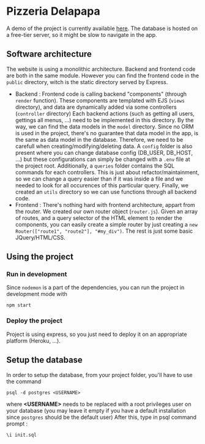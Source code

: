 # Pizzeria Delapapa

A demo of the project is currently available [here](https://pizzeria-delapapa.herokuapp.com/). The database is hosted on a free-tier server, so it might be slow to navigate in the app.

## Software architecture

The website is using a monolithic architecture. Backend and frontend code are both in the same module. However you can find the frontend code in the `public` directory, witch is the static directory served by Express.

- Backend :
Frontend code is calling backend "components" (through `render` function). These components are templated with EJS (`views` directory), and data are dynamically added via some controllers (`controller` directory)
Each backend actions (such as getting all users, gettings all menus, ...) need to be implemented in this directory.
By the way, we can find the data models in the `model` directory. Since no ORM is used in the project, there's no guarantee that data model in the app, is the same as data model in the database. Therefore, we need to be carefull when creating/modifying/deleting data.
A `config` folder is also present where you can change database config (DB_USER, DB_HOST, ...) but these configurations can simply be changed with a `.env` file at the project root.
Additionally, a `queries` folder contains the SQL commands for each controllers. This is just about refactor/maintainment, so we can change a query easier than if it was inside a file and we needed to look for all occurences of this particular query.
Finally, we created an `utils` directory so we can use functions through all backend code.
- Frontend :
There's nothing hard with frontend architecture, appart from the router. We created our own router object (`router.js`). Given an array of routes, and a query selector of the HTML element to render the components, you can easily create a simple router by just creating a `new Router(["route1", "route2"], "#my_div")`. The rest is just some basic JQuery/HTML/CSS.

## Using the project

### Run in development
Since `nodemon` is a part of the dependencies, you can run the project in development mode with 
```
npm start
```

### Deploy the project
Project is using express, so you just need to deploy it on an appropriate platform (Heroku, ...). 

## Setup the database
In order to setup the database, from your project folder, you'll have to use the command 
```
psql -d postgres <USERNAME>
``` 
where **\<USERNAME\>** needs to be replaced with a root privileges user on your database (you may leave it empty if you have a default installation since `postgres` should be the default user)
After this, type in psql command prompt :
```
\i init.sql
```